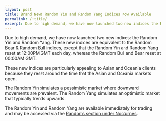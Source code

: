 ```yaml
---
layout: post
title: Brand New! Random Yin and Random Yang Indices Now Available
permalink: /:title/
excerpt: Due to high demand, we have now launched two new indices the Random Yin and Random Yang.  
---
```


Due to high demand, we have now launched two new indices: the Random Yin and Random Yang.  These new indices are equivalent to the Random Bear & Random Bull indices, except that the Random Yin and Random Yang reset at 12:00PM GMT each day, whereas the Random Bull and Bear reset at 00:00AM GMT.

These new indices are particularly appealing to Asian and Oceania clients because they reset around the time that the Asian and Oceania markets open.

The Random Yin simulates a pessimistic market where downward movements are prevalent. The Random Yang simulates an optimistic market that typically trends upwards.

The Random Yin and Random Yang are available immediately for trading and may be accessed via the [Randoms section under Nocturnes](https://www.binary.com/d/trade.cgi?l=EN&market=random&utm_medium=social&utm_source=blog&utm_content=whatsnew).
